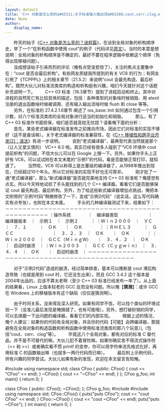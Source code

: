 ```yaml
---
layout: default
title: 'C++ 对象是怎么死的&#65311;关于标准输入输出流&#65288;cout,cerr,clog,etc&#65289;的进一步探讨'
date: None
author:
    display_name: 
---
```


　　昨天的帖子《[C++ 对象是怎么死的？进程篇](https://program-think.blogspot.com/2009/02/cxx-object-destroy-with-process.html)》，在谈到全局对象的析构顺序史，举了一个“在析构函数中使用 cout”的例子（代码详见[原文](https://program-think.blogspot.com/2009/02/cxx-object-destroy-with-process.html)）。当时的本意是想说明：全局对象的析构顺序是不确定的，最好不要在程序逻辑中依赖这个顺序（免得出现移植问题）。  
　　没成想该帖子引来热烈的评论（俺有点受宠若惊了），关注的焦点主要集中在：“cout 是否会最后析构”。有些网友质疑我所提到的有关 VC6 的行为；有网友引用了《TCPPPL》上的相关章节（21.5.2）来说明“cout 会最先构造、最后析构”。既然大伙儿对标准流类库的构造和析构挺有兴趣，咱们今天就针对这个话题补充说明一下。 　　C++ 03 标准（18.3章节）提到了进程启动和终止。其中对进程的自然死亡有比较具体的描述，包括：各种类型的对象啥时候销毁、用 atexit 注册的退出函数啥时候被调用、还有输入输出流啥时候 flush 和 close 等等。 　　另外，在标准的 27.4.2.1.6章节 阐述了 ios\_base::Init 如何通过包含一个引用计数，对八个标准流类库的全局对象进行适当的初始化和销毁。 　　那么，有了 C++ 03 标准作书面担保，咱们是否就高枕无忧捏？请看俺下面的分析：  
　　首先，某些老式编译器在标准发布之前推向市场，因此它们对标准的实现不够好（这不是废话嘛）。关于老式编译器的标准兼容性，在《[C++ 移植性和跨平台开发\[2\]：语法](https://program-think.blogspot.com/2009/01/cxx-cross-platform-develop-2-language.html)》有进一步说明。 　　说到“老式编译器”，最典型代表当然就是那个（让人又爱又恨的） VC++ 6.0 啦。其实已经有很多人碰到了“VC6 环境中 cout 提前析构”的问题，不信大伙儿可以在 Google 上搜一下。另外，如果你手头上正好有 VC6，可以试试附在本文末尾的“示例1”的代码，看是否能够正常打印，就知道了。 　　当然啦，VC6 可以称得上是古董级的编译器了，从1998年推出到现在，已经超过10个年头。所以它对标准的实现不好也无可厚非。 　　刚才批了一通“老式编译器”，那么“新式编译器”是否就完美地支持 C++ 03 标准呢？俺感觉有点玄。所以今天特地试验了手头能找到的几个 C++ 编译器。看看它们是否能够保证 cout 最先构造、最后析构。另外，为了给这些新式编译器增加点挑战，俺把本文附带的“示例1代码”稍微修改了一下，变成“示例2代码”（说实话，这么写代码确实有点夸张），也附在本文末尾。 　　手头的几种编译器测试下来，结果如下： －－－－－－－－－－－－－－－－－－－－－－－－－－－－－－－－－－－－－－－－－－－－－－ ｜操作系统　　　　｜　编译器类型　　　　　　　｜　编译器版本　｜　示例１　｜　示例２　　　｜ ｜Ｗｉｎ２０００　｜　ＶＣ　　　　　　　　　　｜　７．１　　　｜　ＯＫ　　｜　ＯＫ　　　　｜ ｜ＲＨＥＬ３　　　｜　ＧＣＣ　　　　　　　　　｜　３．２．３　｜　ＯＫ　　｜　ＯＫ　　　　｜ ｜Ｗｉｎ２０００　｜　ＧＣＣ（ＭｉｎｇＷ）　　｜　３．４．２　｜　ＯＫ　　｜　启动时崩溃　｜ ｜Ｗｉｎ２００３　｜　ＧＣＣ（Ｃｙｇｗｉｎ）　｜　３．４．４　｜　ＯＫ　　｜　启动时崩溃　｜ －－－－－－－－－－－－－－－－－－－－－－－－－－－－－－－－－－－－－－－－－－－－－－

　　对于“示例2代码”造成的崩溃，经过简单排查，基本可以推断是 cout 滞后构造导致（也就是用到 cout 时，它还没生出来）。而且 GCC 3.4.2 这个版本是2004年出品的，应该不算太老啊（至少 C++ 03 标准已经发布一年了）。从上面的结果看，Linux 上版本较老的 GCC 反而没有问题。所以俺【**猜测**】：或许 GCC 在 Windows 上的移植版本有这个缺陷（仅仅是猜测啊）。

　　由于时间关系，没来得及深入研究。如果有同学不信，可以找个类似的环境试验一下（没准儿最后发现是俺搞错了，也有可能哦）。另外，想打破砂锅的同学，可以去琢磨一下出问题的编译器，看看它们的内部实现。 　　根据上述的情况，俺个人建议：如果你的代码有全局对象，并且你的代码【可能】会跨编译器，那就避免在全局对象的构造函数和析构函数中使用标准流类库的那八个玩意儿（包括“cout、cerr、clog”等）。 　　毕竟这八个全局对象，都有对应的标准 C 替代品，并不是不可替代的嘛。大伙儿犯不着冒险嘛。如果你确实舍不得流式操作符（<< 和 >>）或者确实看不惯 printf 的变参，你可以用字符串流先格式化好，再用标准 C 的函数输出嘛（也就多一两行代码而已嘛）。 　　最后附上示例代码，供有兴趣的同学尝试。大伙儿如果有新的发现，欢迎在本文留言告知俺。  

#include <iostream>
using namespace std; class CFoo
{
public: CFoo() { cout << "CFoo" << endl; } ~CFoo() { cout << "~CFoo" << endl; }
}; CFoo g\_foo; int main()
{ return 0;
}

  
  

class CFoo
{
public: CFoo(); ~CFoo();
}; CFoo g\_foo; #include <cstdio>
#include <iostream>
using namespace std; CFoo::CFoo()
{ puts("puts CFoo"); cout << "cout CFoo" << endl;
} CFoo::~CFoo()
{ cout << "cout ~CFoo" << endl; puts("puts ~CFoo");
} int main()
{ return 0;
}

